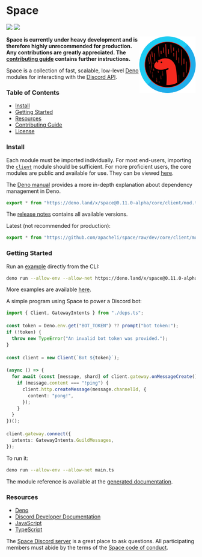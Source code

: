 # Space

[![](https://github.com/apacheli/Space/actions/workflows/ci.yaml/badge.svg)](https://github.com/apacheli/Space/actions/workflows/ci.yaml)
[![](https://canary.discord.com/api/guilds/812458966357377067/widget.png)](https://discord.gg/UQuA3EwXCV)

<img align=right src=assets/logo.png height=150px>

**Space is currently under heavy development and is therefore highly
unrecommended for production. Any contributions are greatly appreciated. The
[contributing guide](CONTRIBUTING.md) contains further instructions.**

Space is a collection of fast, scalable, low-level [Deno](https://deno.land/)
modules for interacting with the [Discord API](https://discord.dev/).

### Table of Contents

- [Install](#install)
- [Getting Started](#getting-started)
- [Resources](#resources)
- [Contributing Guide](CONTRIBUTING.md)
- [License](LICENSE.txt)

### Install

Each module must be imported individually. For most end-users, importing the
[`client`](core/client) module should be sufficient. For more proficient users,
the core modules are public and available for use. They can be viewed
[here](core).

The [Deno manual](https://deno.land/manual/examples/manage_dependencies)
provides a more in-depth explanation about dependency management in Deno.

```ts
export * from "https://deno.land/x/space@0.11.0-alpha/core/client/mod.ts";
```

The [release notes](RELEASES.md) contains all available versions.

Latest (not recommended for production):

```ts
export * from "https://github.com/apacheli/space/raw/dev/core/client/mod.ts";
```

### Getting Started

Run an [example](examples/example.ts) directly from the CLI:

```sh
deno run --allow-env --allow-net https://deno.land/x/space@0.11.0-alpha/examples/example.ts
```

More examples are available [here](examples).

A simple program using Space to power a Discord bot:

```ts
import { Client, GatewayIntents } from "./deps.ts";

const token = Deno.env.get("BOT_TOKEN") ?? prompt("bot token:");
if (!token) {
  throw new TypeError("An invalid bot token was provided.");
}

const client = new Client(`Bot ${token}`);

(async () => {
  for await (const [message, shard] of client.gateway.onMessageCreate()) {
    if (message.content === "!ping") {
      client.http.createMessage(message.channelId, {
        content: "pong!",
      });
    }
  }
})();

client.gateway.connect({
  intents: GatewayIntents.GuildMessages,
});
```

To run it:

```sh
deno run --allow-env --allow-net main.ts
```

The module reference is available at the
[generated documentation](https://doc.deno.land/https/deno.land/x/space@0.11.0-alpha/core/client/mod.ts).

### Resources

- [Deno](https://deno.land/)
- [Discord Developer Documentation](https://discord.dev/)
- [JavaScript](https://developer.mozilla.org/en-US/docs/Web/JavaScript)
- [TypeScript](https://www.typescriptlang.org/)

The [Space Discord server](https://discord.gg/UQuA3EwXCV) is a great place to
ask questions. All participating members must abide by the terms of the
[Space code of conduct](CODE_OF_CONDUCT.md).
